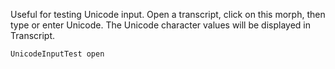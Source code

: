 Useful for testing Unicode input. Open a transcript, click on this morph, then type or enter Unicode. The Unicode character values will be displayed in Transcript.

	UnicodeInputTest open
